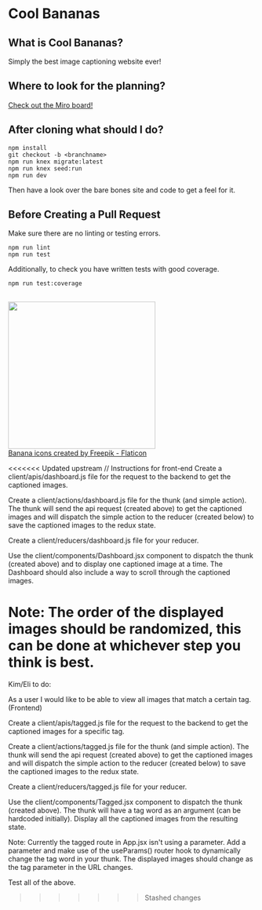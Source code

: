 # Cool Bananas

## What is Cool Bananas?
Simply the best image captioning website ever!

## Where to look for the planning?
[Check out the Miro board!](https://miro.com/app/board/uXjVPaYXUUQ=/)

## After cloning what should I do?
```
npm install
git checkout -b <branchname>
npm run knex migrate:latest
npm run knex seed:run
npm run dev
```
Then have a look over the bare bones site and code to get a feel for it.

## Before Creating a Pull Request
Make sure there are no linting or testing errors.
```
npm run lint
npm run test
```

Additionally, to check you have written tests with good coverage.
```
npm run test:coverage
```

## 
<img src="https://cdn-icons-png.flaticon.com/512/2847/2847187.png" width="300">
<br>
<a href="https://www.flaticon.com/free-icons/banana" title="banana icons">Banana icons created by Freepik - Flaticon</a>


<<<<<<< Updated upstream
// Instructions for front-end
Create a client/apis/dashboard.js file for the request to the backend to get the captioned images.


Create a client/actions/dashboard.js file for the thunk (and simple action). The thunk will send the api request (created above) to get the captioned images and will dispatch the simple action to the reducer (created below) to save the captioned images to the redux state.

Create a client/reducers/dashboard.js file for your reducer.

Use the client/components/Dashboard.jsx component to dispatch the thunk (created above) and to display one captioned image at a time. The Dashboard should also include a way to scroll through the captioned images.

Note: The order of the displayed images should be randomized, this can be done at whichever step you think is best.
=======
Kim/Eli to do: 

As a user I would like to be able to view all images that match a certain tag. (Frontend)

Create a client/apis/tagged.js file for the request to the backend to get the captioned images for a specific tag.

Create a client/actions/tagged.js file for the thunk (and simple action). The thunk will send the api request (created above) to get the captioned images and will dispatch the simple action to the reducer (created below) to save the captioned images to the redux state.

Create a client/reducers/tagged.js file for your reducer.

Use the client/components/Tagged.jsx component to dispatch the thunk (created above). The thunk will have a tag word as an argument (can be hardcoded initially). Display all the captioned images from the resulting state.

Note: Currently the tagged route in App.jsx isn't using a parameter. Add a parameter and make use of the useParams() router hook to dynamically change the tag word in your thunk. The displayed images should change as the tag parameter in the URL changes.

Test all of the above.

<!-- NB: random image with ONE OF ITS CAPTIONS 
-need to add a join... this has been done for us refer to landing.js base db code off of that for the join
-routes landing.js contains random function

// code a get all function in the route to access all images via backend 
AND THEN FOR FRONT END  - render only one of them 

//for backend (nb server file already done, DO NOT TOUCH)
-route, server, db files 

1 X code function to access image / caption from data base 
  -internal API call to access image / caption seeds in DB 
2 X code randomiser function to access 
2.5 X code function to access multiple images / make sure no double ups 
3 X testing....
4. X As a user I would like to be able to see random captioned images from the database. (Backend)

Create any needed database functions. Use the server/db/dashboard.js file for these function(s). 

(Note: we don't want to just be getting one captioned image at a time, we will want to get multiple)

Create any needed backend routes. Use the server/routes/dashboard.js file for these routes.

Write tests for the above. -->
>>>>>>> Stashed changes
